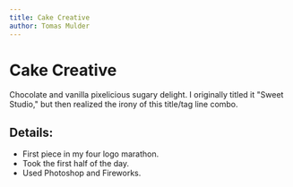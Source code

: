 ```yaml
---
title: Cake Creative
author: Tomas Mulder
---
```


# Cake Creative

Chocolate and vanilla pixelicious sugary delight. I originally titled it "Sweet Studio," but then realized the irony of this title/tag line combo.

## Details:

- First piece in my four logo marathon.
- Took the first half of the day.
- Used Photoshop and Fireworks.